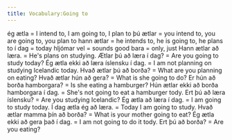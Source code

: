 ```yaml
---
title: Vocabulary:Going to
---
```


ég ætla = I intend to, I am going to, I plan to
þú ætlar = you intend to, you are going to, you plan to
hann ætlar = he intends to, he is going to, he plans to
í dag = today
hljómar vel = sounds good
bara = only, just
Hann ætlar að læra. = He's plans on studying.
Ætlar þú að læra í dag? = Are you going to study today?
Ég ætla ekki að læra íslensku í dag. = I am not planning on studying Icelandic today.
Hvað ætlar þú að borða? = What are you planning on eating?
Hvað ætlar hún að gera? = What is she going to do?
Er hún að borða hamborgara? = Is she eating a hamburger?
Hún ætlar ekki að borða hamborgara í dag. = She's not going to eat a hamburger tody.
Ert þú að læra íslensku? = Are you studying Icelandic?
Ég ætla að læra í dag. = I am going to study today.
Í dag ætla ég að læra. = Today I am going to study.
Hvað ætlar mamma þín að borða? = What is your mother going to eat?
Ég ætla ekki að gera það í dag. = I am not going to do it tody.
Ert þú að borða? = Are you eating?